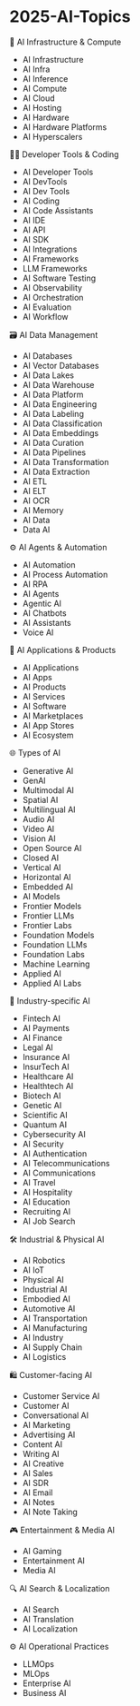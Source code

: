 # 2025-AI-Topics

📌 AI Infrastructure & Compute
- AI Infrastructure 
- AI Infra
- AI Inference
- AI Compute
- AI Cloud
- AI Hosting
- AI Hardware
- AI Hardware Platforms
- AI Hyperscalers

🧑‍💻 Developer Tools & Coding
- AI Developer Tools 
- AI DevTools
- AI Dev Tools
- AI Coding
- AI Code Assistants
- AI IDE
- AI API
- AI SDK
- AI Integrations
- AI Frameworks
- LLM Frameworks
- AI Software Testing
- AI Observability
- AI Orchestration
- AI Evaluation
- AI Workflow

🗃️ AI Data Management
- AI Databases
- AI Vector Databases
- AI Data Lakes
- AI Data Warehouse
- AI Data Platform
- AI Data Engineering
- AI Data Labeling
- AI Data Classification
- AI Data Embeddings
- AI Data Curation
- AI Data Pipelines
- AI Data Transformation
- AI Data Extraction
- AI ETL
- AI ELT
- AI OCR
- AI Memory
- AI Data
- Data AI

⚙️ AI Agents & Automation
- AI Automation
- AI Process Automation
- AI RPA
- AI Agents
- Agentic AI
- AI Chatbots
- AI Assistants
- Voice AI

📱 AI Applications & Products
- AI Applications
- AI Apps
- AI Products
- AI Services
- AI Software
- AI Marketplaces
- AI App Stores
- AI Ecosystem

🌐 Types of AI
- Generative AI
- GenAI
- Multimodal AI
- Spatial AI
- Multilingual AI
- Audio AI
- Video AI
- Vision AI
- Open Source AI
- Closed AI
- Vertical AI
- Horizontal AI
- Embedded AI
- AI Models
- Frontier Models
- Frontier LLMs
- Frontier Labs
- Foundation Models
- Foundation LLMs
- Foundation Labs
- Machine Learning
- Applied AI
- Applied AI Labs

🏦 Industry-specific AI
- Fintech AI
- AI Payments
- AI Finance
- Legal AI
- Insurance AI
- InsurTech AI
- Healthcare AI
- Healthtech AI
- Biotech AI
- Genetic AI
- Scientific AI
- Quantum AI
- Cybersecurity AI
- AI Security
- AI Authentication
- AI Telecommunications
- AI Communications
- AI Travel
- AI Hospitality
- AI Education
- Recruiting AI
- AI Job Search

🛠️ Industrial & Physical AI
- AI Robotics
- AI IoT
- Physical AI
- Industrial AI
- Embodied AI
- Automotive AI
- AI Transportation
- AI Manufacturing
- AI Industry
- AI Supply Chain
- AI Logistics

🛍️ Customer-facing AI
- Customer Service AI
- Customer AI
- Conversational AI
- AI Marketing
- Advertising AI
- Content AI
- Writing AI
- AI Creative
- AI Sales
- AI SDR
- AI Email
- AI Notes
- AI Note Taking

🎮 Entertainment & Media AI
- AI Gaming
- Entertainment AI
- Media AI

🔍 AI Search & Localization
- AI Search
- AI Translation
- AI Localization

⚙️ AI Operational Practices
- LLMOps
- MLOps
- Enterprise AI
- Business AI



 
